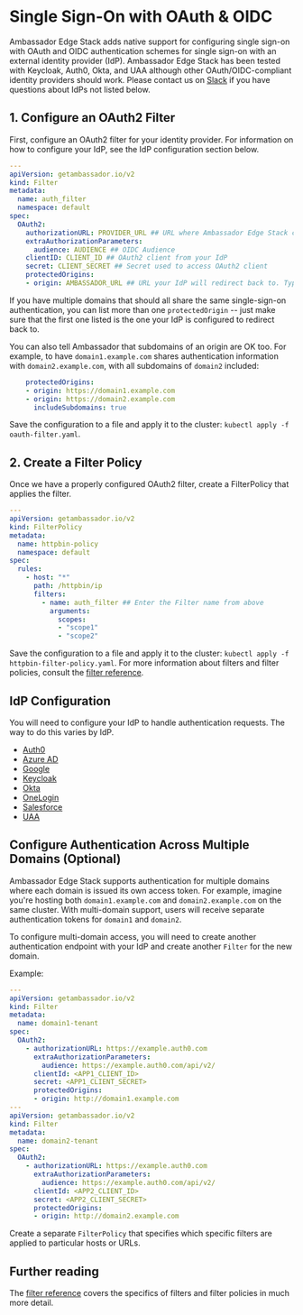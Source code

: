 # Single Sign-On with OAuth & OIDC

Ambassador Edge Stack adds native support for configuring single sign-on with OAuth and OIDC authentication schemes for single sign-on with an external identity provider (IdP). Ambassador Edge Stack has been tested with Keycloak, Auth0, Okta, and UAA although other OAuth/OIDC-compliant identity providers should work. Please contact us on [Slack](https://d6e.co/slack) if you have questions about IdPs not listed below.

## 1. Configure an OAuth2 Filter

First, configure an OAuth2 filter for your identity provider. For information on how to configure your IdP, see the IdP configuration section below.

```yaml
---
apiVersion: getambassador.io/v2
kind: Filter
metadata:
  name: auth_filter
  namespace: default
spec:
  OAuth2:
    authorizationURL: PROVIDER_URL ## URL where Ambassador Edge Stack can find OAuth2 descriptor
    extraAuthorizationParameters:
      audience: AUDIENCE ## OIDC Audience
    clientID: CLIENT_ID ## OAuth2 client from your IdP
    secret: CLIENT_SECRET ## Secret used to access OAuth2 client
    protectedOrigins:
    - origin: AMBASSADOR_URL ## URL your IdP will redirect back to. Typically the same as the requests host.
```

If you have multiple domains that should all share the same single-sign-on authentication,
you can list more than one `protectedOrigin` -- just make sure that the first one listed
is the one your IdP is configured to redirect back to.

You can also tell Ambassador that subdomains of an origin are OK too. For example, to have
`domain1.example.com` shares authentication information with `domain2.example.com`, with
all subdomains of `domain2` included:

```yaml
    protectedOrigins:
    - origin: https://domain1.example.com
    - origin: https://domain2.example.com
      includeSubdomains: true
```

Save the configuration to a file and apply it to the cluster: `kubectl apply -f oauth-filter.yaml`.

## 2. Create a Filter Policy

Once we have a properly configured OAuth2 filter, create a FilterPolicy that applies the filter.

```yaml
---
apiVersion: getambassador.io/v2
kind: FilterPolicy
metadata:
  name: httpbin-policy
  namespace: default
spec:
  rules:
    - host: "*"
      path: /httpbin/ip
      filters:
        - name: auth_filter ## Enter the Filter name from above
          arguments:
            scopes:
            - "scope1"
            - "scope2"
```

Save the configuration to a file and apply it to the cluster: `kubectl apply -f httpbin-filter-policy.yaml`. For more information about filters and filter policies, consult the [filter reference](../../topics/using/filters/).

## IdP Configuration

You will need to configure your IdP to handle authentication requests. The way to do this varies by IdP.

- [Auth0](../sso/auth0)
- [Azure AD](../sso/azure)
- [Google](../sso/google)
- [Keycloak](../sso/keycloak)
- [Okta](../sso/okta)
- [OneLogin](../sso/onelogin)
- [Salesforce](../sso/salesforce)
- [UAA](../sso/uaa)

## Configure Authentication Across Multiple Domains (Optional)

Ambassador Edge Stack supports authentication for multiple domains where each domain is issued its own access token. For example, imagine you're hosting both `domain1.example.com` and `domain2.example.com` on the same cluster. With multi-domain support, users will receive separate authentication tokens for `domain1` and `domain2`.

To configure multi-domain access, you will need to create another authentication endpoint with your IdP and create another `Filter` for the new domain.

Example:

```yaml
---
apiVersion: getambassador.io/v2
kind: Filter
metadata:
  name: domain1-tenant
spec:
  OAuth2:
    - authorizationURL: https://example.auth0.com
      extraAuthorizationParameters:
        audience: https://example.auth0.com/api/v2/
      clientId: <APP1_CLIENT_ID>
      secret: <APP1_CLIENT_SECRET>
      protectedOrigins:
      - origin: http://domain1.example.com
---
apiVersion: getambassador.io/v2
kind: Filter
metadata:
  name: domain2-tenant
spec:
  OAuth2:
    - authorizationURL: https://example.auth0.com
      extraAuthorizationParameters:
        audience: https://example.auth0.com/api/v2/
      clientId: <APP2_CLIENT_ID>
      secret: <APP2_CLIENT_SECRET>
      protectedOrigins:
      - origin: http://domain2.example.com
```

Create a separate `FilterPolicy` that specifies which specific filters are applied to particular hosts or URLs.

## Further reading

The [filter reference](../../topics/using/filters/) covers the specifics of filters and filter policies in much more detail.
